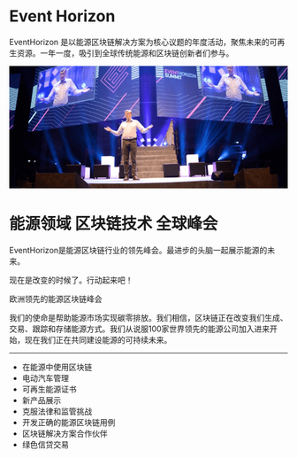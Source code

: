 # Event Horizon

EventHorizon 是以能源区块链解决方案为核心议题的年度活动，聚焦未来的可再生资源。一年一度，吸引到全球传统能源和区块链创新者们参与。

![image-20220721101927589](image-20220721101927589.png)

# ‎能源领域‎ ‎区块链技术‎ ‎全球峰会‎

‎Event‎‎Horizon‎‎是能源区块链行业的领先峰会。最进步的头脑一起展示能源的未来。‎

‎现在是改变的时候了。行动起来吧！‎

‎欧洲领先的‎‎能源区块链峰会‎

‎我们的使命是帮助能源市场实现碳零排放。我们相信，区块链正在改变我们生成、交易、跟踪和存储能源方式。‎我们从说服100家世界领先的能源公司加入进来开始，现在‎‎我们正在共同建设能源的可持续未来。‎

---

- ‎在能源中使用区块链‎
- ‎电动汽车管理‎
- ‎可再生能源证书‎
- ‎新产品展示‎
- ‎克服法律和监管挑战‎
- ‎开发正确的能源区块链用例‎
- ‎区块链解决方案合作伙伴‎
- ‎绿色信贷交易‎
